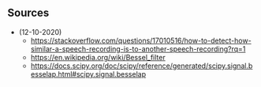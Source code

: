 ## Sources
- (12-10-2020) 
  - https://stackoverflow.com/questions/17010516/how-to-detect-how-similar-a-speech-recording-is-to-another-speech-recording?rq=1 
  - https://en.wikipedia.org/wiki/Bessel_filter
  - https://docs.scipy.org/doc/scipy/reference/generated/scipy.signal.besselap.html#scipy.signal.besselap
